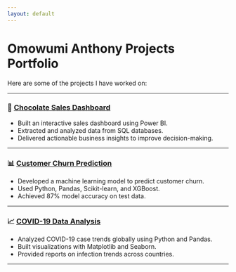 ```yaml
---
layout: default
---
```

# Omowumi Anthony Projects Portfolio

Here are some of the projects I have worked on:

---

### 🎯 [Chocolate Sales Dashboard](https://github.com/Anthonyomowumi/github.io/blob/main/CHOCOLATE.png)
- Built an interactive sales dashboard using Power BI.
- Extracted and analyzed data from SQL databases.
- Delivered actionable business insights to improve decision-making.

---

### 📊 [Customer Churn Prediction](https://github.com/your-username/customer-churn)
- Developed a machine learning model to predict customer churn.
- Used Python, Pandas, Scikit-learn, and XGBoost.
- Achieved 87% model accuracy on test data.

---

### 📈 [COVID-19 Data Analysis](https://github.com/your-username/covid19-data)
- Analyzed COVID-19 case trends globally using Python and Pandas.
- Built visualizations with Matplotlib and Seaborn.
- Provided reports on infection trends across countries.

---


